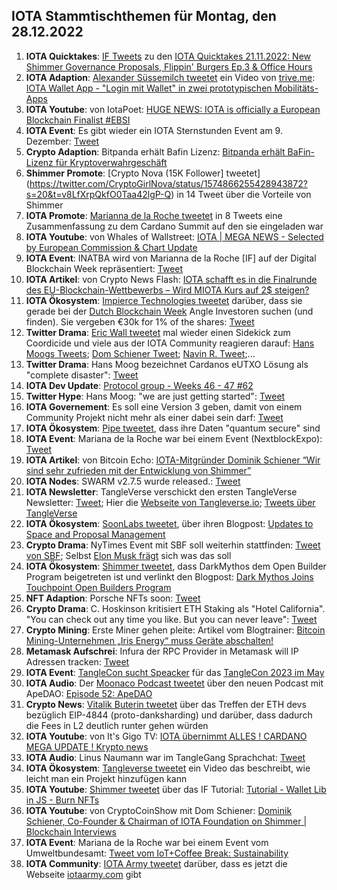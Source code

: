 ## IOTA Stammtischthemen für Montag, den 28.12.2022

1. **IOTA Quicktakes**: [IF Tweets](https://twitter.com/iota/status/1594631853268426754?s=20&t=MSlHutIiUKW6oWDkbUp-xw) zu den [IOTA Quicktakes 21.11.2022: New Shimmer Governance Proposals, Flippin' Burgers Ep.3 & Office Hours](https://www.youtube.com/watch?v=lZTC80kNmmc)
2. **IOTA Adaption**: [Alexander Süssemilch tweetet](https://twitter.com/asuessemilch/status/1594793466256564226?s=20&t=MSlHutIiUKW6oWDkbUp-xw) ein Video von [trive.me](https://twitter.com/triveme): [IOTA Wallet App - "Login mit Wallet" in zwei prototypischen Mobilitäts-Apps](https://www.youtube.com/watch?v=4SlGKDXbK5c)
3. **IOTA Youtube**: von IotaPoet: [HUGE NEWS: IOTA is officially a European Blockchain Finalist #EBSI](https://www.youtube.com/watch?v=i-Omc7i1N0I)
4. **IOTA Event**: Es gibt wieder ein IOTA Sternstunden Event am 9. Dezember: [Tweet](https://twitter.com/iotashop/status/1594971023862022145?s=20&t=v8LfXrpQkfO0Taa42lgP-Q)
5. **Crypto Adaption**: Bitpanda erhält Bafin Lizenz: [Bitpanda erhält BaFin-Lizenz für Kryptoverwahrgeschäft](https://de.cointelegraph.com/news/bitpanda-receives-bafin-licence-for-crypto-custody-business)
6. **Shimmer Promote**: [Crypto Nova (15K Follower] tweetet](https://twitter.com/CryptoGirlNova/status/1574866255428943872?s=20&t=v8LfXrpQkfO0Taa42lgP-Q) in 14 Tweet über die Vorteile von Shimmer
7. **IOTA Promote**: [Marianna de la Roche tweetet](https://twitter.com/Marianadlrw/status/1594977046823829504?s=20&t=v8LfXrpQkfO0Taa42lgP-Q) in 8 Tweets eine Zusammenfassung zu dem Cardano Summit auf den sie eingeladen war
8. **IOTA Youtube**: von Whales of Wallstreet: [IOTA | MEGA NEWS - Selected by European Commission & Chart Update](https://www.youtube.com/watch?v=6f35xOXaNik)
9. **IOTA Event**: INATBA wird von Marianna de la Roche  [IF] auf der Digital Blockchain Week repräsentiert: [Tweet](https://twitter.com/Marianadlrw/status/1595004742274539520?s=20&t=v8LfXrpQkfO0Taa42lgP-Q)
10. **IOTA Artikel**: von Crypto News Flash: [IOTA schafft es in die Finalrunde des EU-Blockchain-Wettbewerbs – Wird MIOTA Kurs auf 2$ steigen?](https://www.crypto-news-flash.com/de/iota-ist-im-finale-eu-blockchain-beschaffungsverfahrens/)
11. **IOTA Ökosystem**: [Impierce Technologies tweetet](https://twitter.com/ImpierceTech/status/1594975952576151552?s=20&t=B8BKLC9wiSwsyX6aJl8Zzw) darüber, dass sie gerade bei der [Dutch Blockchain Week](https://dutchblockchainweek.com/investor-track/) Angle Investoren suchen (und finden). Sie vergeben €30k for 1% of the shares: [Tweet](https://twitter.com/ImpierceTech/status/1594975954962907136?s=20&t=B8BKLC9wiSwsyX6aJl8Zzw)
12. **Twitter Drama**: [Eric Wall tweetet](https://twitter.com/ercwl/status/1595124395852562432?s=20&t=Te_57oQz-i5xIF4PTABO0w) mal wieder einen Sidekick zum Coordicide und viele aus der IOTA Community reagieren darauf: [Hans Moogs Tweets](https://twitter.com/hus_qy/status/1595171900892000256?s=20&t=Te_57oQz-i5xIF4PTABO0w); [Dom Schiener Tweet](https://twitter.com/DomSchiener/status/1595131997651079168?s=20&t=Te_57oQz-i5xIF4PTABO0w); [Navin R. Tweet](https://twitter.com/navinram999/status/1595201592462032897?s=20&t=Te_57oQz-i5xIF4PTABO0w);...
13. **Twitter Drama**: Hans Moog bezeichnet Cardanos eUTXO Lösung als "complete disaster": [Tweet](https://twitter.com/hus_qy/status/1595190503762337792?s=20&t=Te_57oQz-i5xIF4PTABO0w)
14. **IOTA Dev Update**: [Protocol group - Weeks 46 - 47 #62](https://github.com/iotaledger/research-updates/discussions/62)
15. **Twitter Hype**: Hans Moog: "we are just getting started": [Tweet](https://twitter.com/hus_qy/status/1594790610627600409?s=20&t=Te_57oQz-i5xIF4PTABO0w)
16. **IOTA Governement**: Es soll eine Version 3 geben, damit von einem Community Projekt nicht mehr als einer dabei sein darf: [Tweet](https://twitter.com/ShimmerGov/status/1595097648528343041?s=20&t=Te_57oQz-i5xIF4PTABO0w)
17. **IOTA Ökosystem**: [Pipe tweetet](https://twitter.com/Tanglehub_eu/status/1595348880807395329?s=20&t=Te_57oQz-i5xIF4PTABO0w), dass ihre Daten "quantum secure" sind
18. **IOTA Event**: Mariana de la Roche war bei einem Event (NextblockExpo): [Tweet](https://twitter.com/Marianadlrw/status/1595415295212019713?s=20&t=Te_57oQz-i5xIF4PTABO0w)
19. **IOTA Artikel**: von Bitcoin Echo: [IOTA-Mitgründer Dominik Schiener “Wir sind sehr zufrieden mit der Entwicklung von Shimmer”](https://www.btc-echo.de/news/iota-sehr-zufrieden-mit-der-entwicklung-von-shimmer-154906/)
20. **IOTA Nodes**: SWARM v2.7.5 wurde released.: [Tweet](https://twitter.com/tanglebay/status/1595544714320699393?s=20&t=M6ekz_CW1zV7r9gm0VekCA)
21. **IOTA Newsletter**: TangleVerse verschickt den ersten TangleVerse Newsletter: [Tweet](https://twitter.com/TangleVerseWeb/status/1595507908971794455?s=20&t=M6ekz_CW1zV7r9gm0VekCA); Hier die [Webseite von Tangleverse.io](https://tangleverse.io/); [Tweets über TangleVerse](https://twitter.com/2xnmore/status/1595707105549242370?s=20&t=M6ekz_CW1zV7r9gm0VekCA)
22. **IOTA Ökosystem**: [SoonLabs tweetet](https://twitter.com/soon_labs/status/1595632769337462784?s=20&t=M6ekz_CW1zV7r9gm0VekCA), über ihren Blogpost: [Updates to Space and Proposal Management](https://soonlabs.medium.com/updates-to-spaces-and-proposals-a7766d004213)
23. **Crypto Drama**: NyTimes Event mit SBF soll weiterhin stattfinden: [Tweet von SBF](https://twitter.com/SBF_FTX/status/1595512579417378837?s=20&t=M6ekz_CW1zV7r9gm0VekCA); Selbst [Elon Musk frägt](https://twitter.com/elonmusk/status/1595587988926664704?s=20&t=M6ekz_CW1zV7r9gm0VekCA) sich was das soll
24. **IOTA Ökosystem**: [Shimmer tweetet](https://twitter.com/shimmernet/status/1595416891971047424?s=20&t=M6ekz_CW1zV7r9gm0VekCA), dass DarkMythos dem Open Builder Program beigetreten ist und verlinkt den Blogpost: [Dark Mythos Joins Touchpoint Open Builders Program](https://blog.shimmer.network/dark-mythos-becomes-part-of-touchpoint-open-builders-program/)
25. **NFT Adaption**: Porsche NFTs soon: [Tweet](https://twitter.com/Porsche/status/1594826400233828354?s=20&t=ZIdlOVPJAZwNRTcga7N8hw)
26. **Crypto Drama**: C. Hoskinson kritisiert ETH Staking als "Hotel California". "You can check out any time you like. But you can never leave": [Tweet](https://twitter.com/Cointelegraph/status/1595560371670114305?s=20&t=aA_Gu9SVlImHb1TAAC1cvA)
27. **Crypto Mining**: Erste Miner gehen pleite: Artikel vom Blogtrainer: [Bitcoin Mining-Unternehmen „Iris Energy“ muss Geräte abschalten!](https://www.blocktrainer.de/iris-energy-muss-abschalten/)
28. **Metamask Aufschrei**: Infura der RPC Provider in Metamask will IP Adressen tracken: [Tweet](https://twitter.com/hoss_crypto/status/1595699132181749760?s=20&t=bFhMRjOhKEWZZCmAGqjIxQ)
29. **IOTA Event**: [TangleCon sucht Speacker](https://twitter.com/TangleCon/status/1595751174136893440?s=20&t=bFhMRjOhKEWZZCmAGqjIxQ) für das [TangleCon 2023 im May](https://reg.eventmobi.com/tanglecon)
30. **IOTA Audio**: Der [Moonaco Podcast tweetet](https://twitter.com/MoonacoPodcast/status/1595734048403607552?s=20&t=kVqy94DQxLkq3JCLaxI9eQ) über den neuen Podcast mit ApeDAO: [Episode 52: ApeDAO](https://open.spotify.com/episode/5NaTed362RnjnZaw41CrZJ?si=ATS2irmSScmOwJR2N1KDPw&nd=1) 
31. **Crypto News**: [Vitalik Buterin tweetet](https://twitter.com/VitalikButerin/status/1595754446042333197?s=20&t=kVqy94DQxLkq3JCLaxI9eQ) über das Treffen der ETH devs bezüglich EIP-4844 (proto-danksharding) und darüber, dass dadurch die Fees in L2 deutlich runter gehen würden
32. **IOTA Youtube**: von It's Gigo TV: [IOTA übernimmt ALLES ! CARDANO MEGA UPDATE ! Krypto news](https://www.youtube.com/watch?v=9W7onDSqCnA)
33. **IOTA Audio**: Linus Naumann war im TangleGang Sprachchat: [Tweet](https://twitter.com/GangTangleTalk/status/1595781200261570563)
34. **IOTA Ökosystem**: [Tangleverse tweetet](https://twitter.com/TangleVerseWeb/status/1595457544973074433?s=20) ein Video das beschreibt, wie leicht man ein Projekt hinzufügen kann
35. **IOTA Youtube**: [Shimmer tweetet](https://twitter.com/shimmernet/status/1596051067866820608?s=20&t=4VnNZLBpxs3XRSWlBJj1Xw) über das IF Tutorial: [Tutorial - Wallet Lib in JS - Burn NFTs](https://www.youtube.com/watch?v=8v5eR5_vwIw)
36. **IOTA Youtube**: von CryptoCoinShow mit Dom Schiener: [Dominik Schiener, Co-Founder & Chairman of IOTA Foundation on Shimmer | Blockchain Interviews](https://www.youtube.com/watch?v=Qmph2lIyDgM)
37. **IOTA Event**: Mariana de la Roche war bei einem Event vom Umweltbundesamt: [Tweet vom IoT+Coffee Break: Sustainability](https://twitter.com/IOTplus_Network/status/1596048503553331200?s=20&t=4VnNZLBpxs3XRSWlBJj1Xw)
38. **IOTA Community**: [IOTA Army tweetet](https://twitter.com/IotaArmy_/status/1595919240703447045?s=20&t=4VnNZLBpxs3XRSWlBJj1Xw) darüber, dass es jetzt die Webseite [iotaarmy.com](https://iotaarmy.com/) gibt





